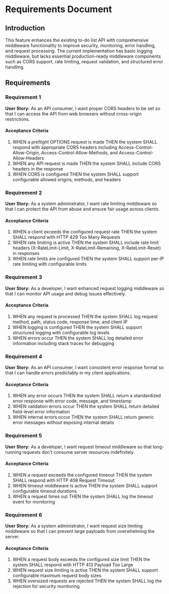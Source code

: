# Requirements Document

## Introduction

This feature enhances the existing to-do list API with comprehensive middleware functionality to improve security, monitoring, error handling, and request processing. The current implementation has basic logging middleware, but lacks essential production-ready middleware components such as CORS support, rate limiting, request validation, and structured error handling.

## Requirements

### Requirement 1

**User Story:** As an API consumer, I want proper CORS headers to be set so that I can access the API from web browsers without cross-origin restrictions.

#### Acceptance Criteria

1. WHEN a preflight OPTIONS request is made THEN the system SHALL respond with appropriate CORS headers including Access-Control-Allow-Origin, Access-Control-Allow-Methods, and Access-Control-Allow-Headers
2. WHEN any API request is made THEN the system SHALL include CORS headers in the response
3. WHEN CORS is configured THEN the system SHALL support configurable allowed origins, methods, and headers

### Requirement 2

**User Story:** As a system administrator, I want rate limiting middleware so that I can protect the API from abuse and ensure fair usage across clients.

#### Acceptance Criteria

1. WHEN a client exceeds the configured request rate THEN the system SHALL respond with HTTP 429 Too Many Requests
2. WHEN rate limiting is active THEN the system SHALL include rate limit headers (X-RateLimit-Limit, X-RateLimit-Remaining, X-RateLimit-Reset) in responses
3. WHEN rate limits are configured THEN the system SHALL support per-IP rate limiting with configurable limits

### Requirement 3

**User Story:** As a developer, I want enhanced request logging middleware so that I can monitor API usage and debug issues effectively.

#### Acceptance Criteria

1. WHEN any request is processed THEN the system SHALL log request method, path, status code, response time, and client IP
2. WHEN logging is configured THEN the system SHALL support structured logging with configurable log levels
3. WHEN errors occur THEN the system SHALL log detailed error information including stack traces for debugging

### Requirement 4

**User Story:** As an API consumer, I want consistent error response format so that I can handle errors predictably in my client applications.

#### Acceptance Criteria

1. WHEN any error occurs THEN the system SHALL return a standardized error response with error code, message, and timestamp
2. WHEN validation errors occur THEN the system SHALL return detailed field-level error information
3. WHEN internal errors occur THEN the system SHALL return generic error messages without exposing internal details

### Requirement 5

**User Story:** As a developer, I want request timeout middleware so that long-running requests don't consume server resources indefinitely.

#### Acceptance Criteria

1. WHEN a request exceeds the configured timeout THEN the system SHALL respond with HTTP 408 Request Timeout
2. WHEN timeout middleware is active THEN the system SHALL support configurable timeout durations
3. WHEN a request times out THEN the system SHALL log the timeout event for monitoring

### Requirement 6

**User Story:** As a system administrator, I want request size limiting middleware so that I can prevent large payloads from overwhelming the server.

#### Acceptance Criteria

1. WHEN a request body exceeds the configured size limit THEN the system SHALL respond with HTTP 413 Payload Too Large
2. WHEN request size limiting is active THEN the system SHALL support configurable maximum request body sizes
3. WHEN oversized requests are rejected THEN the system SHALL log the rejection for security monitoring